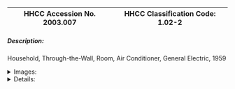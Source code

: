 | **HHCC Accession No. 2003.007** |**HHCC Classification Code:  1.02-2**|
| ----------- | ----------- |
##### Description:
Household, Through-the-Wall, Room, Air Conditioner, General Electric, 1959


<details>
	<summary>Images:</summary>
<div class="gallery gallery-wrapper--full" contenteditable="false" data-is-empty="false" data-translation="Add images" data-columns="6">
<figure class="gallery__item"><a href="#DOMAIN_NAME#gallery/1.02-2.jpg" data-size="512x768"><img src="#DOMAIN_NAME#gallery/1.02-2-thumbnail.jpg" alt=""></a></figure>
</div>
</details>


<details>
	<summary>Details:</summary>

##### Group:
1.02 Unitary Refrig. and A/C Equipment and Systems - Household Air Conditioners

##### Make:
General Electric

##### Manufacturer:
GE, Louisville USA

##### Model:
1R32NA

##### Serial No.:
SN2-01292

##### Size:
25x 16 1/2x 21'

##### Weight:


##### Circa:
1959

##### Rating:
Exhibit Quality, excellent example of the genre, new , fully operational equipment with original price tag

##### Patent Date/Number:


##### Provenance:
From York County (York Region) Ontario, once a rich agricultural hinterlands, attracting early settlement in the last years of the 18th century. Located on the north slopes of the Oak Ridges Moraine, within 20 miles of Toronto, the County would also attract early ex-urban development, to be come a wealthy market place for the emerging household and consumer technologies of the early and mid 20th century. 

This artifact was discovered in the 1960's in the stock of T. H. Oliver, Refrigeration and Electric Sales and Service, Aurora, Ontario, an early worker in the field of agricultural, industrial and consumer technology.

##### Type and Design:
A household, unitary, room air conditioner designed for through-the-wall, or through-the-window applications, in which the heat is rejected to the exterior of the home by means of a forced air condenser. The air conditioner operating system employs the compression refrigeration cycle operating on a theoretical Carnot cycle.

##### Construction:


##### Material:


##### Special Features:
Automatic temperature control, out-side air damper, air filter air freshning cartridge Unused equipment with original price tag and original owners manual

##### Accessories:
:

##### Capacities:
120Volts, 6.5 Amps, 60 cycle, 1/2 HP,

##### Performance Characteristics:


##### Operation:


##### Control and Regulation:
Automatic temperature control

##### Targeted Market Segment:
The household, summer air conditioning market developed through the 1960-70's much more rapidly in southern Ontario than many anticipated helped by the buoyant economy of the post WWII years and the culture of social change and consumerism that was evident. 

For many householders and small commercial applications, the through-the-wall room air conditioner was the next step, in adaptation to central, summer, comfort cooling. Many manufactures, such as GE made one model adaptable for both through-the-window and wall applications.

##### Consumer Acceptance:


##### Merchandising:
The market competition for room air conditioners was fierce, with a small select market to draw on manufacturers were looking to features to promote their products and increase market share, many of little real functional value to the owner. A throwaway capsule it was quickly exhausted. The air freshener capsule provided by GE was such a sales gimmick.

##### Market Price:
Original prise tag shows marked down price of $179.50, well below list prices for the period.

##### Technological Significance:
Unitary Refrigeration Equipment: The idea of a unitary piece of refrigeration or air conditioning equipment was a significant one in its own right, one that had to wait its time. The scientists, engineers and inventors in the early years of the 20th century were intrigued and obsessed with the power of the technology and of its possible market potential. What they saw was the newly discovered principles of physics and heat engines - following, for example, the early works of Carnot, Faraday, Kelvin, and the later work of Perkins, Larsen and Carrier, to name a few. 

They understood the promise of the technology for the public good, not to say its consumer sales potential. Early engineering work advanced on a multiple fronts with development of compressors, heat exchangers, valves and piping variously strung together in configurations that would be found to work, but only after much experimentation.

The arrival of unitary equipment, all those parts organised into a single whole, a single unit of construction, a 'black box', that could be offered to the consumer market was a significant technological and cultural event. Technologically the refrigerator would need to be seen to be safe, reliable, maintainable and useful. As well, in order to attract the development capital needed, it must be seen as potentially saleable and affordable, contributing to life's needs and desires. Its socio- cultural and economic significance was marked, for it would change much. As Canadians we would quickly come enjoy potentially healthier lives, expect new levels of comfort and convenience, with a broader, safer, more diverse and enjoyable diet. 

As a result, Canadians would quickly come to think of their day differently, for the day would be defined and punctuated in different ways than ever before, as a result of the introduction of modern, electric, household appliances, of which refrigerators, freezers and room air conditioners would be a central part, by the mid 20th century 

J. M Larsen produced a manually operated household refrigerator of sorts in 1913, but it was not until 1918 that the Kelvinator Company marketed the first automatic, unitary refrigerator for the home. In that year, it is reported to have sold sixty-seven machines. (See Note 1) The historic artifacts in Group 1.00, Unitary Equipment, including significant samplings the early work of Kelvinator of Canada, provide a rare view of the evolution of unitary refrigeration and air conditioning applications, as they evolved in Canada in the first half of the 20th century. 

For those formative years, the artifacts in this Group, 1.00, are typical of the offerings of the Canadian refrigeration and air conditioning industry. They personified the applications found in the homes, farms and commercial premises of the period for, those that could afford life's new amenities of comfort, convenience and privilege. 

The Significance of this Specimen rests in its special transitional status as a "sandwich technology', between the window, room air conditioner and central summer cooling for the Canadian home, which would soon follow for all those who could afford it.

##### Industrial Significance:
Beautifully engineered and crafted this machine stands as a model of the refrigeration engineering know-how of the period, as well as the sophisticated production engineering that industry giants, with massive economic resources, such as GE, could bring to the field.

##### Socio-economic Significance:
See Report 006

##### Socio-cultural Significance:


##### Donor:
G. Leslie Oliver, The T. H. Oliver HVACR Collection

##### HHCC Storage Location:


##### Tracking:


##### Bibliographic References:


##### Notes:


##### Related Reports:
:
</details>
